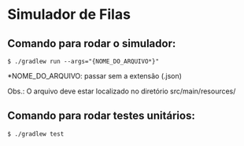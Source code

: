 # Simulador de Filas

## Comando para rodar o simulador:

`$ ./gradlew run --args="{NOME_DO_ARQUIVO*}"`

\*NOME_DO_ARQUIVO: passar sem a extensão (.json)

Obs.: O arquivo deve estar localizado no diretório src/main/resources/

## Comando para rodar testes unitários:

`$ ./gradlew test`
